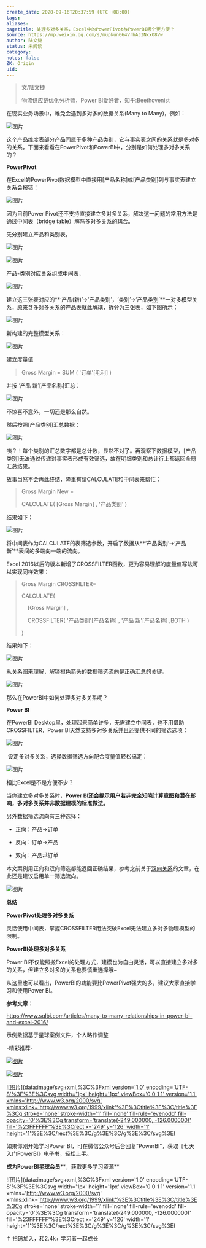 ```yaml
---
create_date: 2020-09-16T20:37:59 (UTC +08:00)
tags:
aliases:
pagetitle: 处理多对多关系，Excel中的PowerPivot与PowerBI哪个更方便？
source: https://mp.weixin.qq.com/s/mupkunG64VrhAJINxxO8Vw
author: 陆文捷
status: 未阅读
category:
notes: false
ZK: Origin
uid:
---
```


> 文/陆文捷
> 
> 物流供应链优化分析师，Power BI爱好者，知乎:Beethovenist

在现实业务场景中，难免会遇到多对多的数据关系(Many to Many)，例如：

![图片](https://mmbiz.qpic.cn/mmbiz_png/aHEbZtANQJNMfCshhicHKypAgS54QQVWRpGahA2U6WYuvUGV2Kiax13atqKzssDFFjeP7yXbYkibCeI71E65AR5VQ/640?wx_fmt=png&wxfrom=5&wx_lazy=1&wx_co=1)

这个产品维度表部分产品同属于多种产品类别，它与事实表之间的关系就是多对多的关系，下面来看看在PowerPivot和PowerBI中，分别是如何处理多对多关系的？

**PowerPivot**

在Excel的PowerPivot数据模型中直接用\[产品名称\]或\[产品类别\]列与事实表建立关系会报错：

![图片](https://mmbiz.qpic.cn/mmbiz_png/aHEbZtANQJNMfCshhicHKypAgS54QQVWRtsKHicMDh9Xc6lWfqksnJpVnPwap7pIpib99P1JhiacodpVfQsJwsAadg/640?wx_fmt=png&wxfrom=5&wx_lazy=1&wx_co=1)

因为目前Power Pivot还不支持直接建立多对多关系，解决这一问题的常用方法是通过中间表（bridge table）解除多对多关系的耦合。

先分别建立产品和类别表，

![图片](https://mmbiz.qpic.cn/mmbiz_png/aHEbZtANQJNMfCshhicHKypAgS54QQVWRnRsibnXPjDG1wP4Xnd6KN5Nf3Y11oAerV2QgIrj7qcibh5o55wu4vIxg/640?wx_fmt=png&wxfrom=5&wx_lazy=1&wx_co=1)

![图片](https://mmbiz.qpic.cn/mmbiz_png/aHEbZtANQJPIM5zuFE4vRuzm6rL8m9I4RuwgZ6npibgwReYicMshtCTLqwMEg1XCPZP60rtkqEkDKyia11WXRkNSw/640?wx_fmt=png&wxfrom=5&wx_lazy=1&wx_co=1)

产品-类别对应关系组成中间表，

![图片](https://mmbiz.qpic.cn/mmbiz_png/aHEbZtANQJNMfCshhicHKypAgS54QQVWRq2aNADGXkBGdEj4FvqShFTS1dfSKhmicUPnjWBgptaqWyucdVpO3Ttg/640?wx_fmt=png&wxfrom=5&wx_lazy=1&wx_co=1)  

建立这三张表对应的**‘产品(新)’→‘产品类别’，‘类别’→‘产品类别’**一对多模型关系，原来含多对多关系的产品表就此解耦，拆分为三张表，如下图所示：

![图片](https://mmbiz.qpic.cn/mmbiz_png/aHEbZtANQJNMfCshhicHKypAgS54QQVWR08sSJJmQ8n9AJniczSAxU9Z7ibwUIKevvX4FiaSL8jXaIaqRbeQvShvuw/640?wx_fmt=png&wxfrom=5&wx_lazy=1&wx_co=1)

新构建的完整模型关系：

![图片](https://mmbiz.qpic.cn/mmbiz_png/aHEbZtANQJNMfCshhicHKypAgS54QQVWRzHIF7RQZCSIeh55yviaLBJ2AFziaeG3EFP7r9FEYoQc89p2sAQUjCKsA/640?wx_fmt=png&wxfrom=5&wx_lazy=1&wx_co=1)

建立度量值

> Gross Margin \= SUM ( '订单'\[毛利\] ) 

并按 ‘产品 新’\[产品名称\]汇总：

![图片](https://mmbiz.qpic.cn/mmbiz_png/aHEbZtANQJNMfCshhicHKypAgS54QQVWRTvqBzCthTuzqtp9zhrW76nvYhtj0ShiabCvja423BrmslofXtoO3blw/640?wx_fmt=png&wxfrom=5&wx_lazy=1&wx_co=1)

不惊喜不意外，一切还是那么自然。

然后按照\[产品类别\]汇总数据：

![图片](https://mmbiz.qpic.cn/mmbiz_png/aHEbZtANQJNMfCshhicHKypAgS54QQVWRUDkrNJMcYrL5sIDQShUPyppnktRUGRwbTABXk6pznTowYhE1Lz6dOQ/640?wx_fmt=png&wxfrom=5&wx_lazy=1&wx_co=1)

咦？！每个类别的汇总数字都是总计数，显然不对了。再观察下数据模型，\[产品类别\]无法通过传递对事实表形成有效筛选，故在明细类别和总计行上都返回全局汇总结果。

故事当然不会再此终结，隆重有请CALCULATE和中间表来帮忙：

> Gross Margin New \= 
> 
> CALCULATE( \[Gross Margin\] , '产品类别' )

结果如下：  

![图片](https://mmbiz.qpic.cn/mmbiz_png/aHEbZtANQJNMfCshhicHKypAgS54QQVWRenoP5ISicM5bv8FbfUGgicNvej7lSja5JB3yiaibHo0kJ9QcI3BuVavGDg/640?wx_fmt=png&wxfrom=5&wx_lazy=1&wx_co=1)

将中间表作为CALCULATE的表筛选参数，开启了数据从**‘产品类别’→‘产品 新’**表间的多端向一端的流向。

Excel 2016以后的版本新增了CROSSFILTER函数，更为容易理解的度量值写法可以实现同样效果：

> Gross Margin CROSSFILTER\=
> 
> CALCULATE( 
> 
>     \[Gross Margin\] , 
> 
>     CROSSFILTER( '产品类别'\[产品名称\] , '产品 新'\[产品名称\] ,BOTH ) 
> 
> )

结果如下：

![图片](https://mmbiz.qpic.cn/mmbiz_png/aHEbZtANQJNMfCshhicHKypAgS54QQVWRciab75JL6oibRVLGUw9gczeD7dIqc0zVOP071SkI4JrbyX69IZCIpDEA/640?wx_fmt=png&wxfrom=5&wx_lazy=1&wx_co=1)

从关系图来理解，解锁橙色箭头的数据筛选流向是正确汇总的关键。

![图片](https://mmbiz.qpic.cn/mmbiz_png/aHEbZtANQJNMfCshhicHKypAgS54QQVWRZNOJPDyrRYTVljYdLgEDjPicLPd8ia9bUwfEHvL8gLRsT8jzplTXvPVg/640?wx_fmt=png&wxfrom=5&wx_lazy=1&wx_co=1)

那么在PowerBI中如何处理多对多关系呢？ 

**Power BI**

在PowerBI Desktop里，处理起来简单许多，无需建立中间表，也不用借助CROSSFILTER，Power BI天然支持多对多关系并且还提供不同的筛选选项：

![图片](https://mmbiz.qpic.cn/mmbiz_png/aHEbZtANQJNMfCshhicHKypAgS54QQVWRsicdlhib4Kv9vkgXE1MdU22mhqfEZrM1uLaAGEZaicaBIVBticSx1mU1bA/640?wx_fmt=png&wxfrom=5&wx_lazy=1&wx_co=1)

 设定多对多关系，选择数据筛选方向配合度量值轻松搞定：

![图片](https://mmbiz.qpic.cn/mmbiz_png/aHEbZtANQJNMfCshhicHKypAgS54QQVWRcoLBYiceZWpdkOQkeIoRpYphdwjRePu0vtnJ0vtrib2fYBO7yWeXgz3Q/640?wx_fmt=png&wxfrom=5&wx_lazy=1&wx_co=1)

相比Excel是不是方便不少？

当你建立多对多关系时，**Power BI还会提示用户若非完全知晓计算意图和潜在影响，多对多关系并非数据建模的标准做法。**

另外数据筛选流向有三种选择：

-   正向：产品→订单
    
-   反向：订单→产品
    
-   双向：产品⇄订单
    

本文案例用正向和双向筛选都能返回正确结果，参考之前关于[双向关系](http://mp.weixin.qq.com/s?__biz=MzA4MzQwMjY4MA==&mid=2484073049&idx=1&sn=3443f6b0c1d60cb5f3100b0fc96e34bf&chksm=8e0c588eb97bd198ad64607e4390aae225f679f08abc35a05a8a5202d1d9b81e68e9f3c5a235&scene=21#wechat_redirect)的文章，在此还是建议启用单一筛选流向。

![图片](https://mmbiz.qpic.cn/mmbiz_png/aHEbZtANQJNMfCshhicHKypAgS54QQVWRBiax0eprXJGIL9tzw0tlXYZ9zL4ArLcCLxvUIDcJQJja3Ppfo10BLAg/640?wx_fmt=png&wxfrom=5&wx_lazy=1&wx_co=1)

**总结**

**PowerPivot处理多对多关系**

灵活使用中间表，掌握CROSSFILTER用法突破Excel无法建立多对多物理模型的限制。

**PowerBI处理多对多关系**

Power BI不仅能照搬Excel的处理方式，建模也为自由灵活，可以直接建立多对多的关系，但建立多对多的关系也要慎重选择哦~

从这里也可以看出，PowerBI的功能要比PowerPivot强大的多，建议大家直接学习和使用Power BI。

**参考文章：**

https://www.sqlbi.com/articles/many-to-many-relationships-in-power-bi-and-excel-2016/

示例数据基于星球案例文件，个人略作调整

\-精彩推荐-

[![图片](https://mmbiz.qpic.cn/mmbiz_jpg/aHEbZtANQJP8Cvmfx7v8oUqdoQaMmuDAG2GibhzIydz7aGIyMr9drbJx6vevzfXib5D6NFtuR4Qu3TVQibQRqrVWg/640?wx_fmt=jpeg&wxfrom=5&wx_lazy=1&wx_co=1)](http://mp.weixin.qq.com/s?__biz=MzA4MzQwMjY4MA==&mid=2484072121&idx=1&sn=4b6b96811e263c4079f606cfab14976f&chksm=8e0c446eb97bcd7876ffa2d5bb5feae5c175353d1e957b72ae3732ad67c89a6f9f42c61af833&scene=21#wechat_redirect)

[![图片](https://mmbiz.qpic.cn/mmbiz_jpg/aHEbZtANQJMst6LMfyIX5sg2QmEtLfjxR5h1x8nrN7ibw97H9HjLSB59iaf2JLMtwY8OUcKiacK35ybYfpaoVNuGQ/640?wx_fmt=jpeg&wxfrom=5&wx_lazy=1&wx_co=1)](http://mp.weixin.qq.com/s?__biz=MzA4MzQwMjY4MA==&mid=2484071399&idx=1&sn=44b4ba20c1cbe657f77b6c8d144b2b30&chksm=8e0c4130b97bc826d87746723f940404ce82ac9ebb38572bbfb1a89d7a48aaa750dffd92a28d&scene=21#wechat_redirect)

[![图片](data:image/svg+xml,%3C%3Fxml version='1.0' encoding='UTF-8'%3F%3E%3Csvg width='1px' height='1px' viewBox='0 0 1 1' version='1.1' xmlns='http://www.w3.org/2000/svg' xmlns:xlink='http://www.w3.org/1999/xlink'%3E%3Ctitle%3E%3C/title%3E%3Cg stroke='none' stroke-width='1' fill='none' fill-rule='evenodd' fill-opacity='0'%3E%3Cg transform='translate(-249.000000, -126.000000)' fill='%23FFFFFF'%3E%3Crect x='249' y='126' width='1' height='1'%3E%3C/rect%3E%3C/g%3E%3C/g%3E%3C/svg%3E)](http://mp.weixin.qq.com/s?__biz=MzA4MzQwMjY4MA==&mid=2484070526&idx=1&sn=fd4131317654df2ee7619cfc58e2987c&chksm=8e0c42a9b97bcbbff556f8cb013259a7981c0847d4ea656d63af3a438af3aa33a38974d7145a&scene=21#wechat_redirect)

如果你刚开始学习Power BI，可在微信公众号后台回复"PowerBI"，获取《七天入门PowerBI》电子书，轻松上手。

**成为PowerBI星球会员****，获取更多学习资源**

![图片](data:image/svg+xml,%3C%3Fxml version='1.0' encoding='UTF-8'%3F%3E%3Csvg width='1px' height='1px' viewBox='0 0 1 1' version='1.1' xmlns='http://www.w3.org/2000/svg' xmlns:xlink='http://www.w3.org/1999/xlink'%3E%3Ctitle%3E%3C/title%3E%3Cg stroke='none' stroke-width='1' fill='none' fill-rule='evenodd' fill-opacity='0'%3E%3Cg transform='translate(-249.000000, -126.000000)' fill='%23FFFFFF'%3E%3Crect x='249' y='126' width='1' height='1'%3E%3C/rect%3E%3C/g%3E%3C/g%3E%3C/svg%3E)

↑ 扫码加入，和2.4k+ 学习者一起成长
